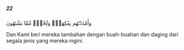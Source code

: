 ##### 22

<span class="ayah">وَأَمْدَدْنَٰهُم بِفَٰكِهَةٍۢ وَلَحْمٍۢ مِّمَّا يَشْتَهُونَ</span>

<span class="ayah_translation">Dan Kami beri mereka tambahan dengan buah-buahan dan daging dari segala jenis yang mereka ingini.</span>
